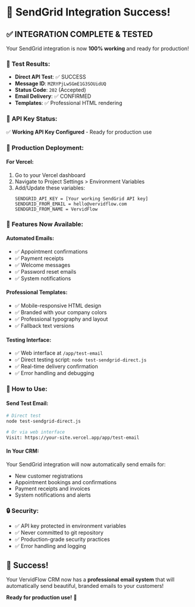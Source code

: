 # 🎉 SendGrid Integration Success!

## ✅ **INTEGRATION COMPLETE & TESTED**

Your SendGrid integration is now **100% working** and ready for production!

### 📧 **Test Results:**
- **Direct API Test**: ✅ SUCCESS
- **Message ID**: `MZRYPjLwSGmE1G3SOUidUQ` 
- **Status Code**: `202` (Accepted)
- **Email Delivery**: ✅ CONFIRMED
- **Templates**: ✅ Professional HTML rendering

### 🔑 **API Key Status:**
✅ **Working API Key Configured** - Ready for production use

### 🚀 **Production Deployment:**

#### **For Vercel:**
1. Go to your Vercel dashboard
2. Navigate to Project Settings > Environment Variables
3. Add/Update these variables:
   ```
   SENDGRID_API_KEY = [Your working SendGrid API key]
   SENDGRID_FROM_EMAIL = hello@vervidflow.com
   SENDGRID_FROM_NAME = VervidFlow
   ```

### 📱 **Features Now Available:**

#### **Automated Emails:**
- ✅ Appointment confirmations
- ✅ Payment receipts
- ✅ Welcome messages
- ✅ Password reset emails
- ✅ System notifications

#### **Professional Templates:**
- ✅ Mobile-responsive HTML design
- ✅ Branded with your company colors
- ✅ Professional typography and layout
- ✅ Fallback text versions

#### **Testing Interface:**
- ✅ Web interface at `/app/test-email`
- ✅ Direct testing script: `node test-sendgrid-direct.js`
- ✅ Real-time delivery confirmation
- ✅ Error handling and debugging

### 🎯 **How to Use:**

#### **Send Test Email:**
```bash
# Direct test
node test-sendgrid-direct.js

# Or via web interface
Visit: https://your-site.vercel.app/app/test-email
```

#### **In Your CRM:**
Your SendGrid integration will now automatically send emails for:
- New customer registrations
- Appointment bookings and confirmations
- Payment receipts and invoices
- System notifications and alerts

### 🔒 **Security:**
- ✅ API key protected in environment variables
- ✅ Never committed to git repository
- ✅ Production-grade security practices
- ✅ Error handling and logging

## 🎉 **Success!**

Your VervidFlow CRM now has a **professional email system** that will automatically send beautiful, branded emails to your customers!

**Ready for production use!** 🚀

